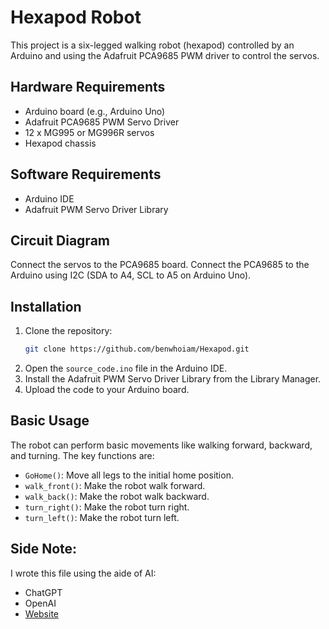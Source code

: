 # Hexapod Robot

This project is a six-legged walking robot (hexapod) controlled by an Arduino and using the Adafruit PCA9685 PWM driver to control the servos.

## Hardware Requirements
- Arduino board (e.g., Arduino Uno)
- Adafruit PCA9685 PWM Servo Driver
- 12 x MG995 or MG996R servos
- Hexapod chassis

## Software Requirements
- Arduino IDE
- Adafruit PWM Servo Driver Library

## Circuit Diagram
Connect the servos to the PCA9685 board. Connect the PCA9685 to the Arduino using I2C (SDA to A4, SCL to A5 on Arduino Uno).

## Installation
1. Clone the repository:
   ```sh
   git clone https://github.com/benwhoiam/Hexapod.git
    ```
2. Open the `source_code.ino` file in the Arduino IDE.
3. Install the Adafruit PWM Servo Driver Library from the Library Manager.
4. Upload the code to your Arduino board.

## Basic Usage
The robot can perform basic movements like walking forward, backward, and turning. The key functions are:

- `GoHome()`: Move all legs to the initial home position.
- `walk_front()`: Make the robot walk forward.
- `walk_back()`: Make the robot walk backward.
- `turn_right()`: Make the robot turn right.
- `turn_left()`: Make the robot turn left.


## Side Note:
I wrote this file using the aide of AI:
- ChatGPT
- OpenAI
- [Website](https://www.openai.com)
